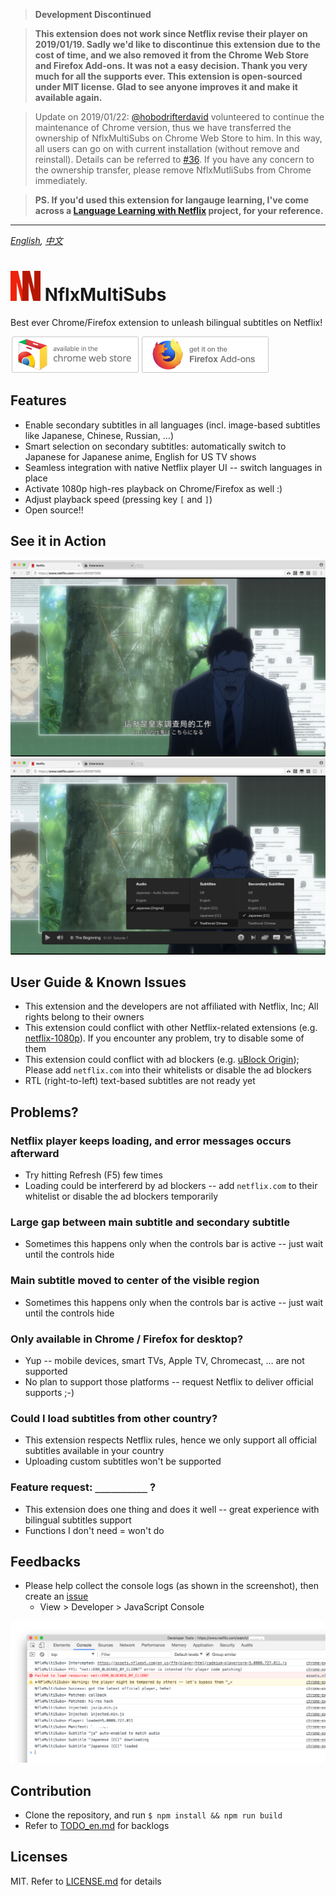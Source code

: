 > **Development Discontinued**

> **This extension does not work since Netflix revise their player on 2019/01/19.  Sadly we'd like to discontinue this extension due to the cost of time, and we also removed it from the Chrome Web Store and Firefox Add-ons.  It was not a easy decision. Thank you very much for all the supports ever.  This extension is open-sourced under MIT license. Glad to see anyone improves it and make it available again.**

> Update on 2019/01/22: [@hobodrifterdavid](https://github.com/hobodrifterdavid) volunteered to continue the maintenance of Chrome version, thus we have transferred the ownership of NflxMultiSubs on Chrome Web Store to him.  In this way, all users can go on with current installation (without remove and reinstall).  Details can be referred to [#36](https://github.com/dannvix/NflxMultiSubs/issues/36).  If you have any concern to the ownership transfer, please remove NflxMutliSubs from Chrome immediately.

> **PS. If you'd used this extension for langauge learning, I've come across a [Language Learning with Netflix](http://languagelearningwithnetflix.com/) project, for your reference.**


----


<i align="center"><a href="README_en.md">English</a>, <a href="README.md">中文</a></i>


<img src="docs/icon.png?raw=true" height="48"> NflxMultiSubs
============================================================
Best ever Chrome/Firefox extension to unleash bilingual subtitles on Netflix!


[![Download on Chrome Web Store](docs/chrome-webstore-badge58.png?raw=true)](#)
[![Download on Firefox Add-ons](docs/firefox-addons-badge58.png?raw=true)](#)



Features
--------
- Enable secondary subtitles in all languages (incl. image-based subtitles like Japanese, Chinese, Russian, …)
- Smart selection on secondary subtitles: automatically switch to Japanese for Japanese anime, English for US TV shows
- Seamless integration with native Netflix player UI -- switch languages in place
- Activate 1080p high-res playback on Chrome/Firefox as well :)
- Adjust playback speed (pressing key `[` and `]`)
- Open source!!



See it in Action
----------------
![Bilingual Subtitles with zh-tw/jp](docs/zh-ja.jpg?raw=true)
![Intergrated in original menu](docs/popup-menu.jpg?raw=true)



User Guide & Known Issues
-------------------------
- This extension and the developers are not affiliated with Netflix, Inc; All rights belong to their owners
- This extension could conflict with other Netflix-related extensions (e.g. [netflix-1080p](https://github.com/truedread/netflix-1080p)). If you encounter any problem, try to disable some of them
- This extension could conflict with ad blockers (e.g. [uBlock Origin](https://chrome.google.com/webstore/detail/ublock-origin/cjpalhdlnbpafiamejdnhcphjbkeiagm)); Please add `netflix.com` into their whitelists or disable the ad blockers
- RTL (right-to-left) text-based subtitles are not ready yet



Problems?
---------
### Netflix player keeps loading, and error messages occurs afterward
- Try hitting Refresh (F5) few times
- Loading could be interfererd by ad blockers -- add `netflix.com` to their whitelist or disable the ad blockers temporarily

### Large gap between main subtitle and secondary subtitle
- Sometimes this happens only when the controls bar is active -- just wait until the controls hide

### Main subtitle moved to center of the visible region
- Sometimes this happens only when the controls bar is active -- just wait until the controls hide

### Only available in Chrome / Firefox for desktop?
- Yup -- mobile devices, smart TVs, Apple TV, Chromecast, … are not supported
- No plan to support those platforms -- request Netflix to deliver official supports ;-)

### Could I load subtitles from other country?
- This extension respects Netflix rules, hence we only support all official subtitles available in your country
- Uploading custom subtitles won't be supported

### Feature request: `__________` ?
- This extension does one thing and does it well -- great experience with bilingual subtitles support
- Functions I don't need = won't do



Feedbacks
---------
- Please help collect the console logs (as shown in the screenshot), then create an [issue](https://github.com/dannvix/NflxMultiSubs/issues)
    - View > Developer > JavaScript Console

![JavaScript console logs](docs/js-console.png?raw=true)



Contribution
------------
- Clone the repository, and run `$ npm install && npm run build`
- Refer to [TODO_en.md](TODO_en.md) for backlogs



Licenses
--------
MIT. Refer to [LICENSE.md](LICENSE.md) for details
